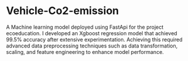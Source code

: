 # Vehicle-Co2-emission
A Machine learning model deployed using FastApi for the project ecoeducation. I developed an Xgboost regression model that achieved 99.5% accuracy after extensive experimentation. Achieving this required advanced data preprocessing techniques such as data transformation, scaling, and feature engineering to enhance model performance.
